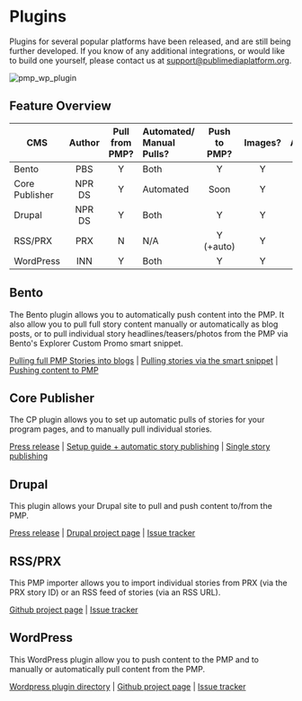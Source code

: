 # Plugins

Plugins for several popular platforms have been released, and are still being further developed.  If you know of any additional integrations, or would like to build one yourself, please contact us at support@publimediaplatform.org.

![pmp_wp_plugin](https://cloud.githubusercontent.com/assets/4427754/10888991/28658e78-815d-11e5-999a-29d02ead2c45.png)

## Feature Overview

| CMS            | Author                             | Pull <br />from PMP? | Automated/ <br />Manual Pulls? | Push <br />to PMP? | Images? | Audio?  | Video | Full Story<br />Text? |
| -------------- |:----------------------------------:|:--------------------:|:-------------------------------|:------------------:|:-------:|:-------:|:-----:|:---------------------:|
| Bento          | PBS    | Y                    | Both                           | Y                  | Y       | Y       | N     | Y                     |
| Core Publisher | NPR DS | Y                    | Automated                      | Soon               | Y       | Y       | N     | Y                     |
| Drupal         | NPR DS | Y                    | Both                           | Y                  | Y       | Y       | Y     | Y                     |
| RSS/PRX        | PRX           | N                    | N/A                            | Y (+auto)          | Y       | Y       | N     | N/A                   |
| WordPress      | INN            | Y                    | Both                          | Y                | Y       | Y       | N     | Y                     |



## Bento

The Bento plugin allows you to automatically push content into the PMP. It also allow you to pull full story content manually or automatically as blog posts, or to pull individual story headlines/teasers/photos from the PMP via Bento's Explorer Custom Promo smart snippet.

[Pulling full PMP Stories into blogs](http://spiblog.pbs.org/2015/06/bento-product-update-pmp-feature.html) |
[Pulling stories via the smart snippet](http://spiblog.pbs.org/2015/05/update-on-pmp-implementation-in-bento.html) | [Pushing content to PMP](http://spiblog.pbs.org/2015/10/bento-product-update-pushing-content-to.html)

## Core Publisher

The CP plugin allows you to set up automatic pulls of stories for your program pages, and to manually pull individual stories.

[Press release](http://digitalservices.npr.org/post/digital-services-makes-pmp-content-available-core-publisher-and-drupal-sites) | [Setup guide + automatic story publishing](http://mediad.publicbroadcasting.net/p/newnprdsblog/files/201504/how_to_pull_content_from_the_pmp_into_core_publisher_march_2015.pdf) | [Single story publishing](https://github.com/jackbrighton/cp-pmp-docs/blob/master/pulling-pmp-content-into-cp-by-story.md)

## Drupal

This plugin allows your Drupal site to pull and push content to/from the PMP.

[Press release](http://digitalservices.npr.org/post/digital-services-makes-pmp-content-available-core-publisher-and-drupal-sites) | [Drupal project page](https://www.drupal.org/project/pmpapi) | [Issue tracker](https://www.drupal.org/project/issues/pmpapi)

## RSS/PRX

This PMP importer allows you to import individual stories from PRX (via the PRX story ID) or an RSS feed of stories (via an RSS URL).

[Github project page](https://github.com/PRX/pmp-importer/) | [Issue tracker](https://github.com/PRX/pmp-importer/issues)

## WordPress

This WordPress plugin allow you to push content to the PMP and to manually or automatically pull content from the PMP. 

[Wordpress plugin directory](https://wordpress.org/plugins/public-media-platform/) | [Github project page](https://github.com/publicmediaplatform/pmp-wordpress) | [Issue tracker](https://github.com/publicmediaplatform/pmp-wordpress/issues)
